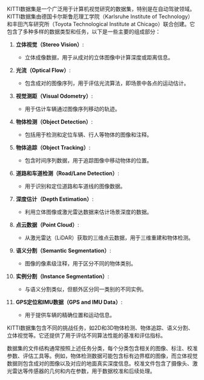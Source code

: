 KITTI数据集是一个广泛用于计算机视觉研究的数据集，特别是在自动驾驶领域。KITTI数据集由德国卡尔斯鲁厄理工学院（Karlsruhe Institute of Technology）和丰田汽车研究所（Toyota Technological Institute at Chicago）联合创建。它包含了多种多样的数据类型和任务，以下是一些主要的组成部分：

1. **立体视觉（Stereo Vision）**:
   - 立体成像数据，用于从成对的立体图像中计算深度或距离信息。

2. **光流（Optical Flow）**:
   - 包含成对的图像序列，用于评估光流算法，即场景中各点的运动估计。

3. **视觉测距（Visual Odometry）**:
   - 用于估计车辆通过图像序列移动的轨迹。

4. **物体检测（Object Detection）**:
   - 包括用于检测和定位车辆、行人等物体的图像和注释。

5. **物体追踪（Object Tracking）**:
   - 包含时间序列数据，用于追踪图像中移动物体的位置。

6. **道路和车道检测（Road/Lane Detection）**:
   - 用于识别和定位道路和车道线的图像数据。

7. **深度估计（Depth Estimation）**:
   - 利用立体图像或激光雷达数据来估计场景深度的数据。

8. **点云数据（Point Cloud）**:
   - 从激光雷达（LiDAR）获取的三维点云数据，用于三维重建和物体检测。

9. **语义分割（Semantic Segmentation）**:
   - 图像的像素级注释，用于区分不同的物体类别。

10. **实例分割（Instance Segmentation）**:
    - 与语义分割类似，但额外区分同一类别的不同实例。

11. **GPS定位和IMU数据（GPS and IMU Data）**:
    - 用于提供车辆的精确位置和运动信息。

KITTI数据集包含不同的挑战任务，如2D和3D物体检测、物体追踪、语义分割、立体视觉等。它还提供了用于评估不同算法性能的基准和评估指标。

数据集的文件结构通常按照上述任务分类，每个分类包含相关的图像、标注、校准参数、评估工具等。例如，物体检测数据可能包含标有边界框的图像，而立体视觉数据则包含成对的图像以及对应的地面真实深度信息。校准文件包含了摄像头、激光雷达等传感器的几何和内在参数，用于数据校准和后续处理。